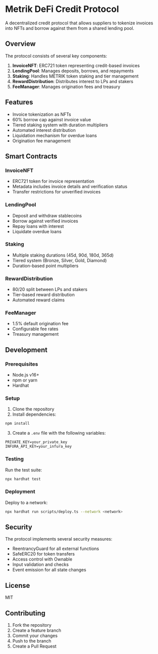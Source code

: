 # Metrik DeFi Credit Protocol

A decentralized credit protocol that allows suppliers to tokenize invoices into NFTs and borrow against them from a shared lending pool.

## Overview

The protocol consists of several key components:

1. **InvoiceNFT**: ERC721 token representing credit-based invoices
2. **LendingPool**: Manages deposits, borrows, and repayments
3. **Staking**: Handles METRIK token staking and tier management
4. **RewardDistribution**: Distributes interest to LPs and stakers
5. **FeeManager**: Manages origination fees and treasury

## Features

- Invoice tokenization as NFTs
- 60% borrow cap against invoice value
- Tiered staking system with duration multipliers
- Automated interest distribution
- Liquidation mechanism for overdue loans
- Origination fee management

## Smart Contracts

### InvoiceNFT
- ERC721 token for invoice representation
- Metadata includes invoice details and verification status
- Transfer restrictions for unverified invoices

### LendingPool
- Deposit and withdraw stablecoins
- Borrow against verified invoices
- Repay loans with interest
- Liquidate overdue loans

### Staking
- Multiple staking durations (45d, 90d, 180d, 365d)
- Tiered system (Bronze, Silver, Gold, Diamond)
- Duration-based point multipliers

### RewardDistribution
- 80/20 split between LPs and stakers
- Tier-based reward distribution
- Automated reward claims

### FeeManager
- 1.5% default origination fee
- Configurable fee rates
- Treasury management

## Development

### Prerequisites
- Node.js v16+
- npm or yarn
- Hardhat

### Setup
1. Clone the repository
2. Install dependencies:
```bash
npm install
```

3. Create a `.env` file with the following variables:
```
PRIVATE_KEY=your_private_key
INFURA_API_KEY=your_infura_key
```

### Testing
Run the test suite:
```bash
npx hardhat test
```

### Deployment
Deploy to a network:
```bash
npx hardhat run scripts/deploy.ts --network <network>
```

## Security

The protocol implements several security measures:
- ReentrancyGuard for all external functions
- SafeERC20 for token transfers
- Access control with Ownable
- Input validation and checks
- Event emission for all state changes

## License

MIT

## Contributing

1. Fork the repository
2. Create a feature branch
3. Commit your changes
4. Push to the branch
5. Create a Pull Request
